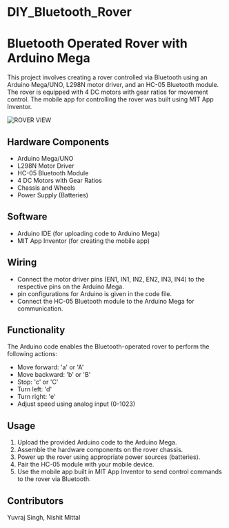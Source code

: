 # DIY_Bluetooth_Rover
# Bluetooth Operated Rover with Arduino Mega

This project involves creating a rover controlled via Bluetooth using an Arduino Mega/UNO, L298N motor driver, and an HC-05 Bluetooth module. The rover is equipped with 4 DC motors with gear ratios for movement control. The mobile app for controlling the rover was built using MIT App Inventor.

![ROVER VIEW]([URL](https://github.com/YS-Saini/DIY_Bluetooth_Rover/blob/main/WhatsApp%20Image%202023-09-01%20at%205.52.58%20PM.jpeg))

## Hardware Components

- Arduino Mega/UNO
- L298N Motor Driver
- HC-05 Bluetooth Module
- 4 DC Motors with Gear Ratios
- Chassis and Wheels
- Power Supply (Batteries)

## Software

- Arduino IDE (for uploading code to Arduino Mega)
- MIT App Inventor (for creating the mobile app)

## Wiring

- Connect the motor driver pins (EN1, IN1, IN2, EN2, IN3, IN4) to the respective pins on the Arduino Mega.
- pin configurations for Arduino is given in the code file.
- Connect the HC-05 Bluetooth module to the Arduino Mega for communication.

## Functionality

The Arduino code enables the Bluetooth-operated rover to perform the following actions:

- Move forward: 'a' or 'A'
- Move backward: 'b' or 'B'
- Stop: 'c' or 'C'
- Turn left: 'd'
- Turn right: 'e'
- Adjust speed using analog input (0-1023)

## Usage

1. Upload the provided Arduino code to the Arduino Mega.
2. Assemble the hardware components on the rover chassis.
3. Power up the rover using appropriate power sources (batteries).
4. Pair the HC-05 module with your mobile device.
5. Use the mobile app built in MIT App Inventor to send control commands to the rover via Bluetooth.

## Contributors

Yuvraj Singh, Nishit Mittal

